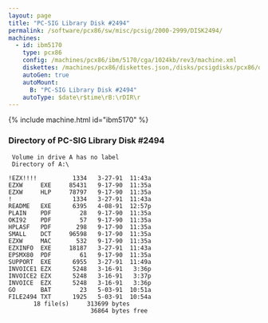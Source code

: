 ```yaml
---
layout: page
title: "PC-SIG Library Disk #2494"
permalink: /software/pcx86/sw/misc/pcsig/2000-2999/DISK2494/
machines:
  - id: ibm5170
    type: pcx86
    config: /machines/pcx86/ibm/5170/cga/1024kb/rev3/machine.xml
    diskettes: /machines/pcx86/diskettes.json,/disks/pcsigdisks/pcx86/diskettes.json
    autoGen: true
    autoMount:
      B: "PC-SIG Library Disk #2494"
    autoType: $date\r$time\rB:\rDIR\r
---
```


{% include machine.html id="ibm5170" %}

### Directory of PC-SIG Library Disk #2494

     Volume in drive A has no label
     Directory of A:\

    !EZX!!!!          1334   3-27-91  11:43a
    EZXW     EXE     85431   9-17-90  11:35a
    EZXW     HLP     78797   9-17-90  11:35a
    !                 1334   3-27-91  11:43a
    README   EXE      6395   4-08-91  12:57p
    PLAIN    PDF        28   9-17-90  11:35a
    OKI92    PDF        57   9-17-90  11:35a
    HPLASF   PDF       298   9-17-90  11:35a
    SMALL    DCT     96598   9-17-90  11:35a
    EZXW     MAC       532   9-17-90  11:35a
    EZXINFO  EXE     18187   3-27-91  11:43a
    EPSMX80  PDF        61   9-17-90  11:35a
    SUPPORT  EXE      6955   3-27-91  11:49a
    INVOICE1 EZX      5248   3-16-91   3:36p
    INVOICE2 EZX      5248   3-16-91   3:37p
    INVOICE  EZX      5248   3-16-91   3:36p
    GO       BAT        23   5-03-91  10:51a
    FILE2494 TXT      1925   5-03-91  10:54a
           18 file(s)     313699 bytes
                           36864 bytes free
